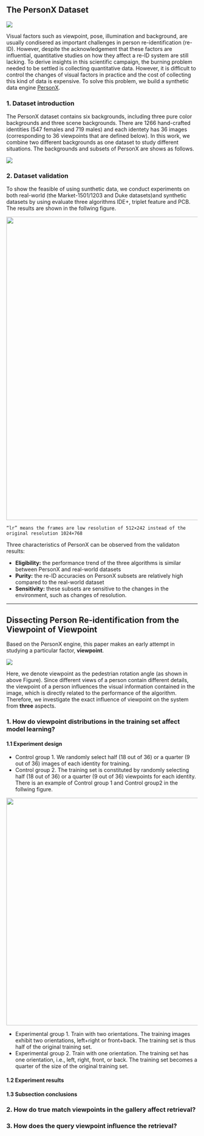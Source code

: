## The PersonX Dataset

![](https://github.com/sxzrt/The-PersonX-dataset/blob/master/images/logo1.jpg)

Visual factors such as viewpoint, pose, illumination and background, are usually condisered as important challenges in person re-identification (re-ID). However, despite the acknowledgement that these factors are influential, quantitative studies on how they affect a re-ID system are still lacking. To derive insights in this scientific campaign, the burning problem needed to be settled is collecting quantitative data. However, it is difficult to control the changes of visual factors in practice and the cost of collecting this kind of data is expensive. To solve this problem, we build a synthetic data engine [PersonX](https://github.com/sxzrt/Instructions-of-the-PersonX-dataset).


### 1. Dataset introduction 
The PersonX dataset contains six backgrounds, including three pure color backgrounds and three scene backgrounds. There are 1266 hand-crafted identities (547 females and 719 males) and each identety has 36 images (corresponding to 36 viewpoints that are defined below). In this work, we combine two different backgrounds as one dataset to study different situations. The backgrounds and subsets of PersonX are shows as follows.

![](https://github.com/sxzrt/The-PersonX-dataset/blob/master/images/fig2.jpg)

### 2. Dataset validation 
To show the feasible of using sunthetic data, we conduct experiments on both real-world (the Market-1501/1203 and Duke datasets)and synthetic datasets by using evaluate three algorithms IDE+, triplet feature and PCB. The results are shown in the follwing figure.

<div align=center><img src="https://github.com/sxzrt/The-PersonX-dataset/blob/master/images/benchmark.jpg" width="800" /></div>

`“lr” means the frames are low resolution of 512×242 instead of the original resolution 1024×768`

Three characteristics of PersonX can be observed from the validaton results:
* **Eligibility:** the performance trend of the three algorithms is similar between PersonX and real-world datasets
* **Purity:** the re-ID accuracies on PersonX subsets are relatively high compared to the real-world dataset
* **Sensitivity:** these subsets are sensitive to the changes in the environment, such as changes of resolution.


****

## Dissecting Person Re-identification from the Viewpoint of Viewpoint 
Based on the PersonX engine, this paper makes an early attempt in studying a particular factor, **viewpoint**.

![](https://github.com/sxzrt/The-PersonX-dataset/blob/master/images/fig-dfv.jpg)

Here, we denote viewpoint as the pedestrian rotation angle (as shown in above Figure). Since different views of a person contain different details, the viewpoint of a person influences the visual information contained in the image, which is directly related to the performance of the algorithm. Therefore, we investigate the exact influence of viewpoint on the system from **three** aspects. 


### 1. How do viewpoint distributions in the training set affect model learning?
#### 1.1 Experiment design
* Control group 1. We randomly select half (18 out of 36) or a quarter (9 out of 36) images of each identity
for training.
* Control group 2. The training set is constituted by randomly selecting half (18 out of 36) or a quarter (9 out of 36) viewpoints for each identity.
There is an example of Control group 1 and Control group2 in the follwing figure.

<div align="center">
  <img src="https://github.com/sxzrt/The-PersonX-dataset/blob/master/images/v3-valse1.jpg" width="600">
</div>

* Experimental group 1. Train with two orientations. The training images exhibit two orientations, left+right or front+back. The training set is thus half of the original training set.
* Experimental group 2. Train with one orientation. The training set has one orientation, i.e., left, right, front, or back. The training set becomes a quarter of the size of the original training set.

#### 1.2 Experiment results

#### 1.3 Subsection conclusions

### 2. How do true match viewpoints in the gallery affect retrieval?

### 3. How does the query viewpoint influence the retrieval?



